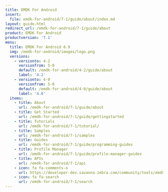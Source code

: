 ```yaml
---
title: EMDK For Android
insert:
  file: emdk-for-android/7-1/guide/about/index.md
layout: guide.html
redirect_url: /emdk-for-android/7-1/guide/about
product: EMDK For Android
productversion: '7.1'
menu:
  title: EMDK For Android 6.9
  img: /emdk-for-android/images/logo.png
  versions:
    - versionto: 4-2
      versionfrom: 5-0
      default: /emdk-for-android/4-2/guide/about
      label: '4.2'
    - versionto: 4-0
      versionfrom: 5-0
      default: /emdk-for-android/4-0/guide/about
      label: '4.0'
  items:
    - title: About
      url: /emdk-for-android/7-1/guide/about
    - title: Get Started
      url: /emdk-for-android/7-1/guide/gettingstarted
    - title: Tutorials
      url: /emdk-for-android/7-1/tutorial/
    - title: Samples
      url: /emdk-for-android/7-1/samples
    - title: Guides
      url: /emdk-for-android/7-1/guide/programming-guides
    - title: Profile Manager
      url: /emdk-for-android/7-1/guide/profile-manager-guides
    - title: APIs
      url: /emdk-for-android/7-1/api
    - icon: fa fa-comments-o
      url: https://developer-dev.savanna.zebra.com/community/tools/emdk
    - icon: fa fa-search
      url: /emdk-for-android/7-1/search
---
```


